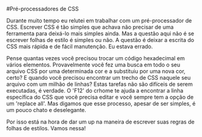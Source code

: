 #Pré-processadores de CSS

Durante muito tempo eu relutei em trabalhar com um pré-processador de CSS. Escrever CSS é tão simples que achava não precisar de uma ferramenta para deixá-lo mais simples ainda. Mas a questão aqui não é se escrever folhas de estilo é simples ou não. A questão é deixar a escrita do CSS mais rápida e de fácil manutenção. Eu estava errado.

Pense quantas vezes você precisou trocar um código hexadecimal em vários elementos. Provavelmente você fez uma busca em todo o seu arquivo CSS por uma determinada cor e a substituiu por uma nova cor, certo? E quando você precisou encontrar um trecho de CSS naquele seu arquivo com um milhão de linhas? Estas tarefas não são difíceis de serem executadas, é verdade. O 'F12' do crhome te ajuda a encontrar a linha específica do CSS que você precisa editar e você sempre tem a opção de um 'replace all'. Mas digamos que esse processo, apesar de ser simples, é um pouco chato e deselegante. 

Por isso está na hora de dar um up na maneira de escrever suas regras de folhas de estilos. Vamos nessa!


